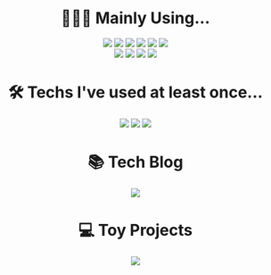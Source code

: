 <!--
**leahgo/leahgo** is a ✨ _special_ ✨ repository because its `README.md` (this file) appears on your GitHub profile.

Here are some ideas to get you started:

- 🔭 I’m currently working on ...
- 🌱 I’m currently learning ...
- 👯 I’m looking to collaborate on ...
- 🤔 I’m looking for help with ...
- 💬 Ask me about ...
- 📫 How to reach me: ...
- 😄 Pronouns: ...
- ⚡ Fun fact: ...
-->

<div style="text-align:center">
  <span>
    <h1>👩🏼‍💻&nbsp;Mainly Using...</h1>
    <img src="https://img.shields.io/badge/Spring-6DB33F?logo=Spring&logoColor=white"/>
    <img src="https://img.shields.io/badge/Java-007396?logo=Java&logoColor=white"/>
    <img src="https://img.shields.io/badge/JavaScript-F7DF1E?logo=JavaScript&logoColor=white"/>
    <img src="https://img.shields.io/badge/Vue-4FC08D?logo=Vue.js&logoColor=white"/>
    <img src="https://img.shields.io/badge/MySql-4479A1?logo=MySql&logoColor=white"/>
    <img src="https://img.shields.io/badge/Oracle-F80000?logo=Oracle&logoColor=white"/>
    <br />
    <img src="https://img.shields.io/badge/C-A8B9CC?logo=C&logoColor=white"/>
    <img src="https://img.shields.io/badge/C%23-239120?logo=C%23&logoColor=white"/>
    <img src="https://img.shields.io/badge/HTML-E34F26?logo=HTML5&logoColor=white"/>
    <img src="https://img.shields.io/badge/CSS-1572B6?logo=css3&logoColor=white"/>
    <br/>  
    <h1>🛠&nbsp;Techs I've used at least once...</h1>
    <img src="https://img.shields.io/badge/React-61DAFB?logo=React&logoColor=white"/>
    <img src="https://img.shields.io/badge/C++-00599C?logo=C%2B%2B&logoColor=white"/>
    <img src="https://img.shields.io/badge/Android-3DDC84?logo=Android&logoColor=white"/>
    <h1>📚&nbsp;Tech Blog</h1>
    <a href="https://velog.io/@theleah"><img src="https://img.shields.io/badge/Velog@theleah-11B48A?logoColor=white"/></a>
    <h1>💻&nbsp;Toy Projects</h1>
    <a href="https://leahgo.github.io/CovidDashboardReact" title="CovidDashboard-react"><img src="https://img.shields.io/badge/Covid_DashBoard_(React)-51C4D3?logo=React&labelColor=gray"/></a>
  </span>
</div>

